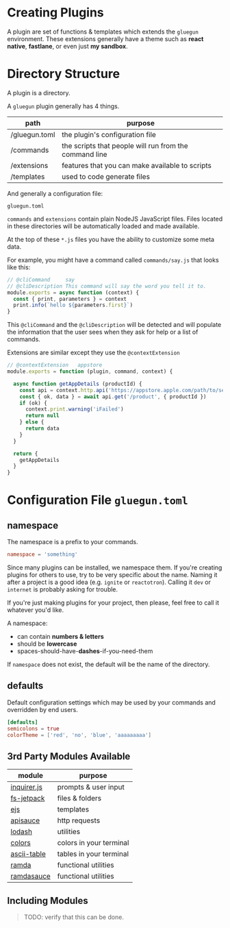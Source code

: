 # Creating Plugins

A plugin are set of functions & templates which extends the `gluegun` 
environment. These extensions generally have a theme such as 
**react native**, **fastlane**, or even just **my sandbox**.

# Directory Structure

A plugin is a directory.

A `gluegun` plugin generally has 4 things.

path          | purpose
--------------|-------------------
/gluegun.toml | the plugin's configuration file
/commands     | the scripts that people will run from the command line
/extensions   | features that you can make available to scripts
/templates    | used to code generate files

And generally a configuration file:

`gluegun.toml`


`commands` and `extensions` contain plain NodeJS JavaScript files.  Files located in these
directories will be automatically loaded and made available.

At the top of these `*.js` files you have the ability to customize some meta data.

For example, you might have a command called `commands/say.js` that looks like this:

```js
// @cliCommand     say
// @cliDescription This command will say the word you tell it to.
module.exports = async function (context) {
  const { print, parameters } = context  
  print.info(`hello ${parameters.first}`)
}
```

This `@cliCommand` and the `@cliDescription` will be detected and will populate the information that
the user sees when they ask for help or a list of commands.

Extensions are similar except they use the `@contextExtension` 

```js
// @contextExtension   appstore
module.exports = function (plugin, command, context) {

  async function getAppDetails (productId) {
    const api = context.http.api('https://appstore.apple.com/path/to/service')
    const { ok, data } = await api.get('/product', { productId })
    if (ok) {
      context.print.warning('iFailed')
      return null
    } else {
      return data
    }
  }

  return {
    getAppDetails
  }
}  
```


# Configuration File `gluegun.toml`

## namespace

The namespace is a prefix to your commands.

```toml
namespace = 'something'
```

Since many plugins can be installed, we namespace them. If you're creating plugins
for others to use, try to be very specific about the name. Naming it after a project
is a good idea (e.g. `ignite` or `reactotron`). Calling it `dev` or `internet` is
probably asking for trouble.

If you're just making plugins for your project, then please, feel free to call it
whatever you'd like.

A namespace:

* can contain **numbers & letters**
* should be **lowercase**
* spaces-should-have-**dashes**-if-you-need-them

If `namespace` does not exist, the default will be the name of the directory. 

## defaults

Default configuration settings which may be used by your commands and overridden by end users.

```toml
[defaults]
semicolons = true
colorTheme = ['red', 'no', 'blue', 'aaaaaaaaa']
```


## 3rd Party Modules Available

module                                                  | purpose
--------------------------------------------------------|-------------------------
[inquirer.js](https://github.com/SBoudrias/Inquirer.js) | prompts & user input
[fs-jetpack](https://github.com/szwacz/fs-jetpack)      | files & folders
[ejs](https://github.com/mde/ejs)                       | templates
[apisauce](https://github.com/skellock/apisauce)        | http requests
[lodash](https://github.com/lodash/lodash)              | utilities
[colors](https://github.com/Marak/colors.js)            | colors in your terminal
[ascii-table](https://github.com/sorensen/ascii-table)  | tables in your terminal
[ramda](https://github.com/ramda/ramda)                 | functional utilities
[ramdasauce](https://github.com/skellock/ramdasauce)    | functional utilities

## Including Modules

> TODO: verify that this can be done.

